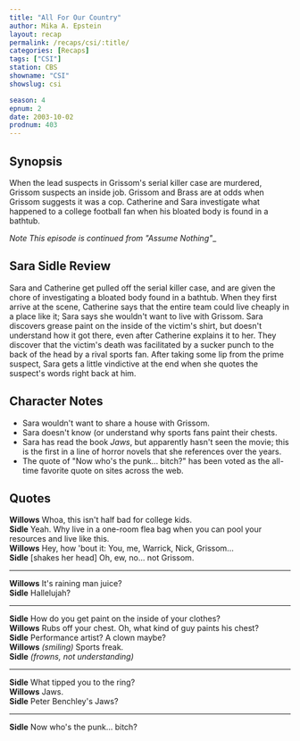 ```yaml
---
title: "All For Our Country"
author: Mika A. Epstein
layout: recap
permalink: /recaps/csi/:title/
categories: [Recaps]
tags: ["CSI"]
station: CBS
showname: "CSI"
showslug: csi

season: 4  
epnum: 2
date: 2003-10-02  
prodnum: 403  
---
```


## Synopsis

When the lead suspects in Grissom's serial killer case are murdered, Grissom suspects an inside job. Grissom and Brass are at odds when Grissom suggests it was a cop. Catherine and Sara investigate what happened to a college football fan when his bloated body is found in a bathtub.

_Note This episode is continued from "Assume Nothing"__

## Sara Sidle Review

Sara and Catherine get pulled off the serial killer case, and are given the chore of investigating a bloated body found in a bathtub. When they first arrive at the scene, Catherine says that the entire team could live cheaply in a place like it; Sara says she wouldn't want to live with Grissom. Sara discovers grease paint on the inside of the victim's shirt, but doesn't understand how it got there, even after Catherine explains it to her. They discover that the victim's death was facilitated by a sucker punch to the back of the head by a rival sports fan. After taking some lip from the prime suspect, Sara gets a little vindictive at the end when she quotes the suspect's words right back at him.

## Character Notes

* Sara wouldn't want to share a house with Grissom.  
* Sara doesn't know (or understand why sports fans paint their chests.  
* Sara has read the book _Jaws_, but apparently hasn't seen the movie; this is the first in a line of horror novels that she references over the years.  
* The quote of "Now who's the punk... bitch?" has been voted as the all-time favorite quote on sites across the web.

## Quotes

**Willows** Whoa, this isn't half bad for college kids.  
**Sidle** Yeah. Why live in a one-room flea bag when you can pool your resources and live like this.  
**Willows** Hey, how 'bout it: You, me, Warrick, Nick, Grissom...  
**Sidle** [shakes her head] Oh, ew, no... not Grissom.  

- - -

**Willows** It's raining man juice?  
**Sidle** Hallelujah?  

- - -

**Sidle** How do you get paint on the inside of your clothes?  
**Willows** Rubs off your chest. Oh, what kind of guy paints his chest?  
**Sidle** Performance artist? A clown maybe?  
**Willows** _(smiling)_ Sports freak.  
**Sidle** _(frowns, not understanding)_  

- - -

**Sidle** What tipped you to the ring?  
**Willows** Jaws.  
**Sidle** Peter Benchley's Jaws?  

- - -

**Sidle** Now who's the punk... bitch?
